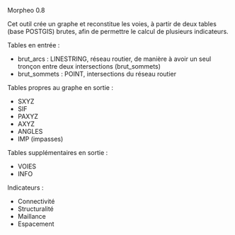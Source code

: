 Morpheo 0.8

Cet outil crée un graphe et reconstitue les voies, à partir de deux tables (base POSTGIS) brutes, afin de permettre le calcul de plusieurs indicateurs.

Tables en entrée :
- brut_arcs : LINESTRING, réseau routier, de manière à avoir un seul tronçon entre deux intersections (brut_sommets)
- brut_sommets : POINT, intersections du réseau routier

Tables propres au graphe en sortie :
- SXYZ
- SIF
- PAXYZ
- AXYZ
- ANGLES
- IMP (impasses)

Tables supplémentaires en sortie :
- VOIES
- INFO

Indicateurs :
- Connectivité
- Structuralité
- Maillance
- Espacement
